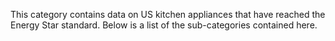 This category contains data on US kitchen appliances that have reached
the Energy Star standard. Below is a list of the sub-categories
contained here.
